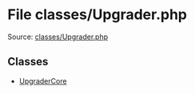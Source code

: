File classes/Upgrader.php
=========

Source: [classes/Upgrader.php](https://github.com/PrestaShop/PrestaShop/blob/1.5.0.1/classes/Upgrader.php)


Classes
-------

* [UpgraderCore](class.UpgraderCore.md)

